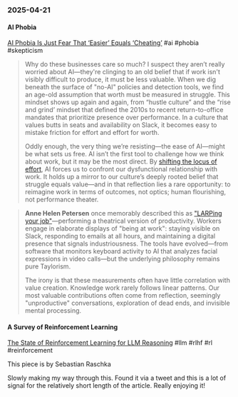 ### 2025-04-21
#### AI Phobia
[AI Phobia Is Just Fear That ‘Easier’ Equals ‘Cheating’](https://every.to/working-overtime/ai-phobia-is-really-just-fear-that-easier-equals-cheating) #ai #phobia #skepticism

> Why do these businesses care so much? I suspect they aren’t really worried about AI—they're clinging to an old belief that if work isn't visibly difficult to produce, it must be less valuable. When we dig beneath the surface of "no-AI" policies and detection tools, we find an age-old assumption that worth must be measured in struggle. This mindset shows up again and again, from “hustle culture” and the “rise and grind’ mindset that defined the 2010s to recent return-to-office mandates that prioritize presence over performance. In a culture that values butts in seats and availability on Slack, it becomes easy to mistake friction for effort and effort for worth.
> 
> Oddly enough, the very thing we’re resisting—the ease of AI—might be what sets us free. AI isn’t the first tool to challenge how we think about work, but it may be the most direct. By [shifting the locus of effort](https://every.to/learning-curve/the-future-of-work-isn-t-about-doing-less-it-s-about-doing-better), AI forces us to confront our dysfunctional relationship with work. It holds up a mirror to our culture’s deeply rooted belief that struggle equals value—and in that reflection lies a rare opportunity: to reimagine work in terms of outcomes, not optics; human flourishing, not performance theater.

> **Anne Helen Petersen** once memorably described this as ["LARPing your job"](https://annehelen.substack.com/p/larping-your-job)—performing a theatrical version of productivity. Workers engage in elaborate displays of "being at work": staying visible on Slack, responding to emails at all hours, and maintaining a digital presence that signals industriousness. The tools have evolved—from software that monitors keyboard activity to AI that analyzes facial expressions in video calls—but the underlying philosophy remains pure Taylorism.
> 
> The irony is that these measurements often have little correlation with value creation. Knowledge work rarely follows linear patterns. Our most valuable contributions often come from reflection, seemingly "unproductive" conversations, exploration of dead ends, and invisible mental processing.

#### A Survey of Reinforcement Learning
[The State of Reinforcement Learning for LLM Reasoning](https://sebastianraschka.com/blog/2025/the-state-of-reinforcement-learning-for-llm-reasoning.html) #llm #rlhf #rl #reinforcement 

This piece is by Sebastian Raschka 

Slowly making my way through this. Found it via a tweet and this is a lot of signal for the relatively short length of the article. Really enjoying it!
